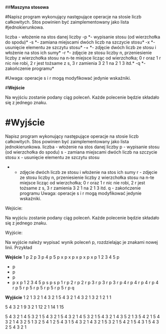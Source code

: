 ##**Maszyna stosowa**

#Napisz program wykonujący następujące operacje na stosie liczb całkowitych. Stos powinien być zaimplementowany jako lista 
#jednokierunkowa.

liczba - włożenie na stos danej liczby
-p \*- wypisanie stosu (od wierzchołka do spodu)\*
-s \*- zamiana miejscami dwóch liczb na szczycie stosu\*
-x \*- usunięcie elementu ze szczytu stosu\*
-+ \*- zdjęcie dwóch liczb ze stosu i włożenie na stos ich sumy\*
-r \*- zdjęcie ze stosu liczby n, przeniesienie liczby z wierzchołka stosu na n-te miejsce licząc od wierzchołka; 0 r oraz 1 r nic nie robi, 2 r jest tożsame z s, 3 r zamienia 3 2 1 na 2 1 3 itd.\*
-q \*- zakończenie programu\*

#Uwaga: operacje s i r mogą modyfikować jedynie wskaźniki.

#**Wejście**

Na wyjściu zostanie podany ciąg poleceń. Każde polecenie będzie składało się z jednego znaku.

#**Wyjście**
=======
Napisz program wykonujący następujące operacje na stosie liczb całkowitych. Stos powinien być zaimplementowany jako lista jednokierunkowa.
liczba - włożenie na stos danej liczby
p - wypisanie stosu (od wierzchołka do spodu)
s - zamiana miejscami dwóch liczb na szczycie stosu
x - usunięcie elementu ze szczytu stosu
+ - zdjęcie dwóch liczb ze stosu i włożenie na stos ich sumy
r - zdjęcie ze stosu liczby n, przeniesienie liczby z wierzchołka stosu na n-te miejsce licząc od wierzchołka; 0 r oraz 1 r nic nie robi, 2 r jest tożsame z s, 3 r zamienia 3 2 1 na 2 1 3 itd.
q - zakończenie programu
Uwaga: operacje s i r mogą modyfikować jedynie wskaźniki.

Wejście:

Na wyjściu zostanie podany ciąg poleceń. Każde polecenie będzie składało się z jednego znaku.

Wyjście:

Na wyjście należy wypisać wynik poleceń p, rozdzielając je znakami nowej linii.
Przykład

**Wejście**
1 p
2 p
3 p
4 p
5 p
x p
x p
x p
x p
x p
1 2 3 4 5 p
+ p
+ p
+ p
+ p
x p
1 2 3 4 5 p
s p
s p
1 r p
2 r p
2 r p
3 r p
3 r p
3 r p
4 r p
4 r p
4 r p
4 r p
5 r p
5 r p
5 r p
5 r p
5 r p
q

**Wyjście**
1 
2 1 
3 2 1 
4 3 2 1 
5 4 3 2 1 
4 3 2 1 
3 2 1 
2 1 
1 

5 4 3 2 1 
9 3 2 1 
12 2 1 
14 1 
15 

5 4 3 2 1 
4 5 3 2 1 
5 4 3 2 1 
5 4 3 2 1 
4 5 3 2 1 
5 4 3 2 1 
4 3 5 2 1 
3 5 4 2 1 
5 4 3 2 1 
4 3 2 5 1 
3 2 5 4 1 
2 5 4 3 1 
5 4 3 2 1 
4 3 2 1 5 
3 2 1 5 4 
2 1 5 4 3 
1 5 4 3 2 
5 4 3 2 1
